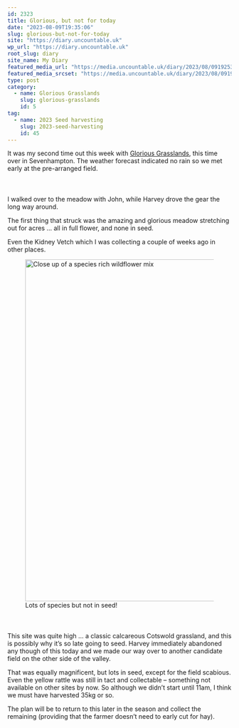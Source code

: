 ```yaml
---
id: 2323
title: Glorious, but not for today
date: "2023-08-09T19:35:06"
slug: glorious-but-not-for-today
site: "https://diary.uncountable.uk"
wp_url: "https://diary.uncountable.uk"
root_slug: diary
site_name: My Diary
featured_media_url: "https://media.uncountable.uk/diary/2023/08/09192531/IMG20230809103901.webp"
featured_media_srcset: "https://media.uncountable.uk/diary/2023/08/09192531/IMG20230809103901-300x140.webp 300w, https://media.uncountable.uk/diary/2023/08/09192531/IMG20230809103901-1024x478.webp 1024w, https://media.uncountable.uk/diary/2023/08/09192531/IMG20230809103901-150x150.webp 150w, https://media.uncountable.uk/diary/2023/08/09192531/IMG20230809103901-640x299.webp 640w, https://media.uncountable.uk/diary/2023/08/09192531/IMG20230809103901.webp 2000w"
type: post
category:
  - name: Glorious Grasslands
    slug: glorious-grasslands
    id: 5
tag:
  - name: 2023 Seed harvesting
    slug: 2023-seed-harvesting
    id: 45
---
```



<p>It was my second time out this week with <a href="https://www.cotswoldsaonb.org.uk/looking-after/our-grasslands-projects/glorious-cotswolds-grasslands/">Glorious Grasslands</a>, this time over in Sevenhampton.  The weather forecast indicated no rain so we met early at the pre-arranged field.</p>


<style>.kb-row-layout-id2323_2ae710-a9 > .kt-row-column-wrap{align-content:start;}:where(.kb-row-layout-id2323_2ae710-a9 > .kt-row-column-wrap) > .wp-block-kadence-column{justify-content:start;}.kb-row-layout-id2323_2ae710-a9 > .kt-row-column-wrap{column-gap:var(--global-kb-gap-md, 2rem);row-gap:var(--global-kb-gap-md, 2rem);padding-top:var(--global-kb-spacing-sm, 1.5rem);padding-bottom:var(--global-kb-spacing-sm, 1.5rem);grid-template-columns:repeat(2, minmax(0, 1fr));}.kb-row-layout-id2323_2ae710-a9 > .kt-row-layout-overlay{opacity:0.30;}@media all and (max-width: 1024px){.kb-row-layout-id2323_2ae710-a9 > .kt-row-column-wrap{grid-template-columns:repeat(2, minmax(0, 1fr));}}@media all and (max-width: 767px){.kb-row-layout-id2323_2ae710-a9 > .kt-row-column-wrap{grid-template-columns:minmax(0, 1fr);}.kb-row-layout-id2323_2ae710-a9 > .kt-row-column-wrap > .wp-block-kadence-column:nth-of-type(1){order:2;}.kb-row-layout-id2323_2ae710-a9 > .kt-row-column-wrap > .wp-block-kadence-column:nth-of-type(2){order:1;}.kb-row-layout-id2323_2ae710-a9 > .kt-row-column-wrap > .wp-block-kadence-column:nth-of-type(3){order:12;}.kb-row-layout-id2323_2ae710-a9 > .kt-row-column-wrap > .wp-block-kadence-column:nth-of-type(4){order:11;}.kb-row-layout-id2323_2ae710-a9 > .kt-row-column-wrap > .wp-block-kadence-column:nth-of-type(5){order:22;}.kb-row-layout-id2323_2ae710-a9 > .kt-row-column-wrap > .wp-block-kadence-column:nth-of-type(6){order:21;}.kb-row-layout-id2323_2ae710-a9 > .kt-row-column-wrap > .wp-block-kadence-column:nth-of-type(7){order:32;}.kb-row-layout-id2323_2ae710-a9 > .kt-row-column-wrap > .wp-block-kadence-column:nth-of-type(8){order:31;}}</style><div class="kb-row-layout-wrap kb-row-layout-id2323_2ae710-a9 alignnone wp-block-kadence-rowlayout"><div class="kt-row-column-wrap kt-has-2-columns kt-row-layout-equal kt-tab-layout-inherit kt-mobile-layout-row kt-row-valign-top">
<style>.kadence-column2323_9aa2f7-24 > .kt-inside-inner-col,.kadence-column2323_9aa2f7-24 > .kt-inside-inner-col:before{border-top-left-radius:0px;border-top-right-radius:0px;border-bottom-right-radius:0px;border-bottom-left-radius:0px;}.kadence-column2323_9aa2f7-24 > .kt-inside-inner-col{column-gap:var(--global-kb-gap-sm, 1rem);}.kadence-column2323_9aa2f7-24 > .kt-inside-inner-col{flex-direction:column;}.kadence-column2323_9aa2f7-24 > .kt-inside-inner-col > .aligncenter{width:100%;}.kadence-column2323_9aa2f7-24 > .kt-inside-inner-col:before{opacity:0.3;}.kadence-column2323_9aa2f7-24{position:relative;}@media all and (max-width: 1024px){.kadence-column2323_9aa2f7-24 > .kt-inside-inner-col{flex-direction:column;justify-content:center;}}@media all and (max-width: 767px){.kadence-column2323_9aa2f7-24 > .kt-inside-inner-col{flex-direction:column;justify-content:center;}}</style>
<div class="wp-block-kadence-column kadence-column2323_9aa2f7-24"><div class="kt-inside-inner-col">
<p>I walked over to the meadow with John, while Harvey drove the gear the long way around.</p>



<p>The first thing that struck was the amazing and glorious meadow stretching out for acres ... all in full flower, and none in seed.</p>



<p>Even the Kidney Vetch which I was collecting a couple of weeks ago in other places.</p>
</div></div>


<style>.kadence-column2323_ca08fd-91 > .kt-inside-inner-col,.kadence-column2323_ca08fd-91 > .kt-inside-inner-col:before{border-top-left-radius:0px;border-top-right-radius:0px;border-bottom-right-radius:0px;border-bottom-left-radius:0px;}.kadence-column2323_ca08fd-91 > .kt-inside-inner-col{column-gap:var(--global-kb-gap-sm, 1rem);}.kadence-column2323_ca08fd-91 > .kt-inside-inner-col{flex-direction:column;}.kadence-column2323_ca08fd-91 > .kt-inside-inner-col > .aligncenter{width:100%;}.kadence-column2323_ca08fd-91 > .kt-inside-inner-col:before{opacity:0.3;}.kadence-column2323_ca08fd-91{position:relative;}@media all and (max-width: 1024px){.kadence-column2323_ca08fd-91 > .kt-inside-inner-col{flex-direction:column;justify-content:center;}}@media all and (max-width: 767px){.kadence-column2323_ca08fd-91 > .kt-inside-inner-col{flex-direction:column;justify-content:center;}}</style>
<div class="wp-block-kadence-column kadence-column2323_ca08fd-91"><div class="kt-inside-inner-col">
<figure class="wp-block-image size-large"><img loading="lazy" decoding="async" width="1024" height="768" src="https://media.uncountable.uk/diary/2023/08/09192532/IMG20230809093800-1024x768.webp" alt="Close up of a species rich wildflower mix" class="wp-image-2325" srcset="https://media.uncountable.uk/diary/2023/08/09192532/IMG20230809093800-1024x768.webp 1024w, https://media.uncountable.uk/diary/2023/08/09192532/IMG20230809093800-300x225.webp 300w, https://media.uncountable.uk/diary/2023/08/09192532/IMG20230809093800-640x480.webp 640w, https://media.uncountable.uk/diary/2023/08/09192532/IMG20230809093800.webp 2000w" sizes="auto, (max-width: 1024px) 100vw, 1024px" /><figcaption class="wp-element-caption">Lots of species but not in seed!</figcaption></figure>
</div></div>

</div></div>


<p>This site was quite high ... a classic calcareous Cotswold grassland, and this is possibly why it&#8217;s so late going to seed.  Harvey immediately abandoned any though of this today and we made our way over to another candidate field on the other side of the valley.</p>



<p>That was equally magnificent, but lots in seed, except for the field scabious.  Even the yellow rattle was still in tact and collectable &#8211; something not available on other sites by now.  So although we didn&#8217;t start until 11am, I think we must have harvested 35kg or so.</p>



<p>The plan will be to return to this later in the season and collect the remaining (providing that the farmer doesn&#8217;t need to early cut for hay).</p>

